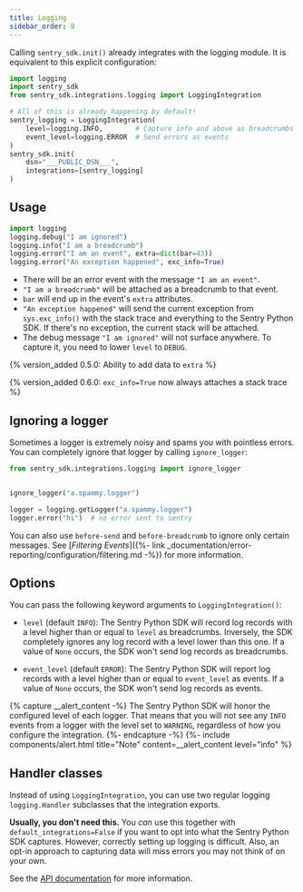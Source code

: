 ```yaml
---
title: Logging
sidebar_order: 9
---
```

Calling ``sentry_sdk.init()`` already integrates with the logging module. It is
equivalent to this explicit configuration:

```python
import logging
import sentry_sdk
from sentry_sdk.integrations.logging import LoggingIntegration

# All of this is already happening by default!
sentry_logging = LoggingIntegration(
    level=logging.INFO,        # Capture info and above as breadcrumbs
    event_level=logging.ERROR  # Send errors as events
)
sentry_sdk.init(
    dsn="___PUBLIC_DSN___",
    integrations=[sentry_logging]
)
```

## Usage

```python
import logging
logging.debug("I am ignored")
logging.info("I am a breadcrumb")
logging.error("I am an event", extra=dict(bar=43))
logging.error("An exception happened", exc_info=True)
```

* There will be an error event with the message `"I am an event"`.
* `"I am a breadcrumb"` will be attached as a breadcrumb to that event.
* `bar` will end up in the event's `extra` attributes.
* `"An exception happened"` will send the current exception from `sys.exc_info()` with the stack trace and everything to the Sentry Python SDK. If there's no exception, the current stack will be attached.
* The debug message `"I am ignored"` will not surface anywhere. To capture it, you need to lower `level` to `DEBUG`.


{% version_added 0.5.0: Ability to add data to `extra` %}

{% version_added 0.6.0: `exc_info=True` now always attaches a stack trace %}

## Ignoring a logger

Sometimes a logger is extremely noisy and spams you with pointless errors. You can completely ignore that logger by calling `ignore_logger`:

```python
from sentry_sdk.integrations.logging import ignore_logger


ignore_logger("a.spammy.logger")

logger = logging.getLogger("a.spammy.logger")
logger.error("hi")  # no error sent to sentry
```

You can also use `before-send` and `before-breadcrumb` to ignore
only certain messages. See [_Filtering Events_]({%- link
_documentation/error-reporting/configuration/filtering.md -%}) for more information.

## Options

You can pass the following keyword arguments to `LoggingIntegration()`:

* `level` (default `INFO`): The Sentry Python SDK will record log records with a level higher than or equal to `level` as breadcrumbs. Inversely, the SDK completely ignores any log record with a level lower than this one. If a value of `None` occurs, the SDK won't send log records as breadcrumbs.

* `event_level` (default `ERROR`): The Sentry Python SDK will report log records with a level higher than or equal to `event_level` as events. If a value of `None` occurs, the SDK won't send log records as events.

{% capture __alert_content -%}
The Sentry Python SDK will honor the configured level of each logger. That means that you will not see any `INFO` events from a logger with the level set to `WARNING`, regardless of how you configure the integration.
{%- endcapture -%}
{%- include components/alert.html
    title="Note"
    content=__alert_content
    level="info"
%}

## Handler classes

Instead of using `LoggingIntegration`, you can use two regular logging `logging.Handler` subclasses that the integration exports.

**Usually, you don't need this.** You *can* use this together with `default_integrations=False` if you want to opt into what the Sentry Python SDK captures. However, correctly setting up logging is difficult. Also, an opt-in approach to capturing data will miss errors you may not think of on your own. 

See the [API
documentation](https://getsentry.github.io/sentry-python/integrations/logging.m.html#header-classes)
for more information.
